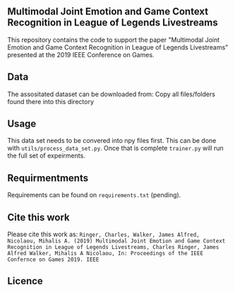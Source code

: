 ## Multimodal Joint Emotion and Game Context Recognition in League of Legends Livestreams

This repository contains the code to support the paper "Multimodal Joint Emotion and Game Context Recognition in League of Legends Livestreams" presented at the 2019 IEEE Conference on Games. 

## Data
The assositated dataset can be downloaded from: 
Copy all files/folders found there into this directory

## Usage
This data set needs to be convered into npy files first. This can be done with `utils/process_data_set.py`. Once that is complete `trainer.py` will run the full set of expeirments. 

## Requirmentments
Requirements can be found on `requirements.txt` (pending).

## Cite this work
Please cite this work as:
`Ringer, Charles, Walker, James Alfred, Nicolaou, Mihalis A. (2019) Multimodal Joint Emotion and Game Context Recognition in League of Legends Livestreams, Charles Ringer, James Alfred Walker, Mihalis A Nicolaou, In: Proceedings of the IEEE Confernce on Games 2019. IEEE`

## Licence